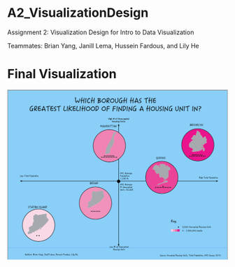 # A2_VisualizationDesign
Assignment 2: Visualization Design for Intro to Data Visualization

Teammates: Brian Yang, Janill Lema, Hussein Fardous, and Lily He 

# Final Visualization
![alt text](https://github.com/By2225/A2_VisualizationDesign/blob/master/Screen%20Shot%202019-02-04%20at%2011.48.06%20PM.png)
